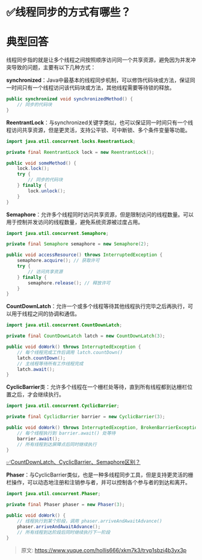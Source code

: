# ✅线程同步的方式有哪些？

# 典型回答


线程同步指的就是让多个线程之间按照顺序访问同一个共享资源，避免因为并发冲突导致的问题，主要有以下几种方式：



**synchronized**：Java中最基本的线程同步机制，可以修饰代码块或方法，保证同一时间只有一个线程访问该代码块或方法，其他线程需要等待锁的释放。



```java
public synchronized void synchronizedMethod() {
    // 同步的代码块
}

```



**ReentrantLock**：与synchronized关键字类似，也可以保证同一时间只有一个线程访问共享资源，但是更灵活，支持公平锁、可中断锁、多个条件变量等功能。



```java
import java.util.concurrent.locks.ReentrantLock;

private final ReentrantLock lock = new ReentrantLock();

public void someMethod() {
    lock.lock();
    try {
        // 同步的代码块
    } finally {
        lock.unlock();
    }
}

```



**Semaphore**：允许多个线程同时访问共享资源，但是限制访问的线程数量。可以用于控制并发访问的线程数量，避免系统资源被过度占用。



```java
import java.util.concurrent.Semaphore;

private final Semaphore semaphore = new Semaphore(2);

public void accessResource() throws InterruptedException {
    semaphore.acquire(); // 获取许可
    try {
        // 访问共享资源
    } finally {
        semaphore.release(); // 释放许可
    }
}

```



**CountDownLatch**：允许一个或多个线程等待其他线程执行完毕之后再执行，可以用于线程之间的协调和通信。



```java
import java.util.concurrent.CountDownLatch;

private final CountDownLatch latch = new CountDownLatch(3);

public void doWork() throws InterruptedException {
    // 每个线程完成工作后调用 latch.countDown()
    latch.countDown();
    // 主线程等待所有工作线程完成
    latch.await();
}

```



**CyclicBarrier**类：允许多个线程在一个栅栏处等待，直到所有线程都到达栅栏位置之后，才会继续执行。



```java
import java.util.concurrent.CyclicBarrier;

private final CyclicBarrier barrier = new CyclicBarrier(3);

public void doWork() throws InterruptedException, BrokenBarrierException {
    // 每个线程执行到 barrier.await() 处等待
    barrier.await();
    // 所有线程到达屏障点后同时继续执行
}

```



[✅CountDownLatch、CyclicBarrier、Semaphore区别？](https://www.yuque.com/hollis666/xkm7k3/bkx0d6)



**Phaser**：与CyclicBarrier类似，也是一种多线程同步工具，但是支持更灵活的栅栏操作，可以动态地注册和注销参与者，并可以控制各个参与者的到达和离开。



```java
import java.util.concurrent.Phaser;

private final Phaser phaser = new Phaser(3);

public void doWork() {
    // 线程执行到某个阶段，调用 phaser.arriveAndAwaitAdvance()
    phaser.arriveAndAwaitAdvance();
    // 所有线程到达阶段后同时继续执行下一阶段
}

```





> 原文: <https://www.yuque.com/hollis666/xkm7k3/trvp1sbzi4b3yx3p>